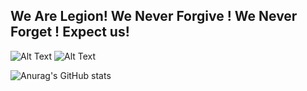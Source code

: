## We Are Legion! We Never Forgive ! We Never Forget ! Expect us!
![Alt Text](https://c.tenor.com/y2JXkY1pXkwAAAAC/cat-computer.gif)
![Alt Text](https://media4.giphy.com/media/QHE5gWI0QjqF2/giphy.gif?cid=790b76115608b94a54baac03bc00709f5073727a57c7dccd&rid=giphy.gif&ct=g)

![Anurag's GitHub stats](https://github-readme-stats.vercel.app/api?username=afridanon&theme=radical&show_icons=true)

